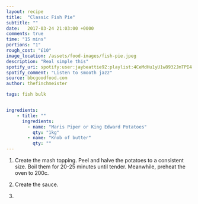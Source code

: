 ```yaml
---
layout: recipe
title:  "Classic Fish Pie"
subtitle: ""
date:   2017-03-24 21:03:00 +0000
comments: true
time: "15 mins"
portions: "1"
rough_cost: "£10"
image_location: /assets/food-images/fish-pie.jpeg
description: "Real simple this"
spotify_uri: spotify:user:jaybeattie92:playlist:4CeMdHu1yU1w8932JmTPI4
spotify_comment: "Listen to smooth jazz"
source: bbcgoodfood.com
author: thefinchmeister

tags: fish bulk


ingredients:
    - title: ""
      ingredients:
        - name: "Maris Piper or King Edward Potatoes"
          qty: "1kg"
        - name: "Knob of butter"
          qty: ""
---
```


1. Create the mash topping. Peel and halve the potatoes to a consistent size. Boil them for 20-25 minutes until tender.
Meanwhile, preheat the oven to 200c.

2. Create the sauce.

3.